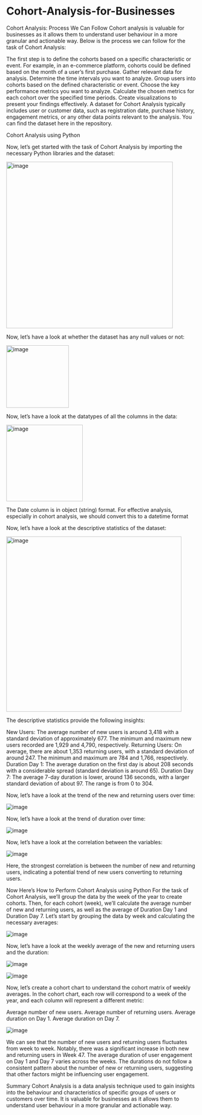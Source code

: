 # Cohort-Analysis-for-Businesses

Cohort Analysis: Process We Can Follow
Cohort analysis is valuable for businesses as it allows them to understand user behaviour in a more granular and actionable way. Below is the process we can follow for the task of Cohort Analysis:

The first step is to define the cohorts based on a specific characteristic or event. For example, in an e-commerce platform, cohorts could be defined based on the month of a user’s first purchase.
Gather relevant data for analysis.
Determine the time intervals you want to analyze.
Group users into cohorts based on the defined characteristic or event.
Choose the key performance metrics you want to analyze.
Calculate the chosen metrics for each cohort over the specified time periods.
Create visualizations to present your findings effectively.
A dataset for Cohort Analysis typically includes user or customer data, such as registration date, purchase history, engagement metrics, or any other data points relevant to the analysis. You can find the dataset here in the repository.

Cohort Analysis using Python

Now, let’s get started with the task of Cohort Analysis by importing the necessary Python libraries and the dataset:

<img width="440" alt="image" src="https://github.com/tvamshi8/Cohort-Analysis-for-Businesses/assets/153074595/b1cc8a78-fb35-4393-91cf-8bf250930296">



Now, let’s have a look at whether the dataset has any null values or not:


<img width="165" alt="image" src="https://github.com/tvamshi8/Cohort-Analysis-for-Businesses/assets/153074595/4abfe7e0-9dd9-468a-a77c-33fe492a79fc">

Now, let’s have a look at the datatypes of all the columns in the data:


<img width="202" alt="image" src="https://github.com/tvamshi8/Cohort-Analysis-for-Businesses/assets/153074595/20910aa2-3107-4378-9427-b4a04cb33130">

The Date column is in object (string) format. For effective analysis, especially in cohort analysis, we should convert this to a datetime format

Now, let’s have a look at the descriptive statistics of the dataset:

<img width="463" alt="image" src="https://github.com/tvamshi8/Cohort-Analysis-for-Businesses/assets/153074595/51ba117d-85fb-4c65-a6bb-53db4685c7ed">

The descriptive statistics provide the following insights:

New Users: The average number of new users is around 3,418 with a standard deviation of approximately 677. The minimum and maximum new users recorded are 1,929 and 4,790, respectively.
Returning Users: On average, there are about 1,353 returning users, with a standard deviation of around 247. The minimum and maximum are 784 and 1,766, respectively.
Duration Day 1: The average duration on the first day is about 208 seconds with a considerable spread (standard deviation is around 65).
Duration Day 7: The average 7-day duration is lower, around 136 seconds, with a larger standard deviation of about 97. The range is from 0 to 304.

Now, let’s have a look at the trend of the new and returning users over time:

![image](https://github.com/tvamshi8/Cohort-Analysis-for-Businesses/assets/153074595/915c8476-b1ce-40bf-ad99-c2913090a60b)

Now, let’s have a look at the trend of duration over time:

![image](https://github.com/tvamshi8/Cohort-Analysis-for-Businesses/assets/153074595/d5ed1720-56de-4ef9-b971-da7be32b4ab0)

Now, let’s have a look at the correlation between the variables:

![image](https://github.com/tvamshi8/Cohort-Analysis-for-Businesses/assets/153074595/ddedbf02-aa24-430f-9ff1-9db8c7c3cbd0)

Here, the strongest correlation is between the number of new and returning users, indicating a potential trend of new users converting to returning users.

Now Here’s How to Perform Cohort Analysis using Python
For the task of Cohort Analysis, we’ll group the data by the week of the year to create cohorts. Then, for each cohort (week), we’ll calculate the average number of new and returning users, as well as the average of Duration Day 1 and Duration Day 7. Let’s start by grouping the data by week and calculating the necessary averages:

![image](https://github.com/tvamshi8/Cohort-Analysis-for-Businesses/assets/153074595/5d6336f5-89be-4060-8638-1468ec0bb770)

Now, let’s have a look at the weekly average of the new and returning users and the duration:

![image](https://github.com/tvamshi8/Cohort-Analysis-for-Businesses/assets/153074595/bc8962fa-85d5-47cc-9c6b-f54323c413d5)

![image](https://github.com/tvamshi8/Cohort-Analysis-for-Businesses/assets/153074595/c2a234d1-385b-4c3f-a0b4-33c11af67f80)

Now, let’s create a cohort chart to understand the cohort matrix of weekly averages. In the cohort chart, each row will correspond to a week of the year, and each column will represent a different metric:

Average number of new users.
Average number of returning users.
Average duration on Day 1.
Average duration on Day 7.

![image](https://github.com/tvamshi8/Cohort-Analysis-for-Businesses/assets/153074595/13c67451-0421-410b-99e1-96f1d0ac0213)

We can see that the number of new users and returning users fluctuates from week to week. Notably, there was a significant increase in both new and returning users in Week 47. The average duration of user engagement on Day 1 and Day 7 varies across the weeks. The durations do not follow a consistent pattern about the number of new or returning users, suggesting that other factors might be influencing user engagement.

Summary
Cohort Analysis is a data analysis technique used to gain insights into the behaviour and characteristics of specific groups of users or customers over time. It is valuable for businesses as it allows them to understand user behaviour in a more granular and actionable way.


